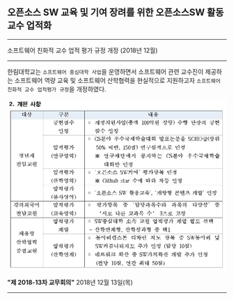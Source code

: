 ## 오픈소스 SW 교육 및 기여 장려를 위한 오픈소스SW 활동 교수 업적화

*  *  *
소프트웨어 친화적 교수 업적 평가 규정 개정 (2018년 12월)

*  *  *

한림대학교는 ```소프트웨어 중심대학 사업```을 운영하면서 소프트웨어 관련 교수진이 제공하는 소프트웨어 역량 교육 및 소프트웨어 산학협력을 현실적으로 지원하고자 ```소프트웨어 친화적 교수 업적평가 규정```을 개정하였다.



![오픈소스SW업적](https://github.com/Hallym-OpenSourceSW/Hallym-OpenSourceSW.github.io/blob/master/img/rule.JPG)

**"제 2018-13차 교무회의"**
2018년 12월 13일(목)

*  *  *
